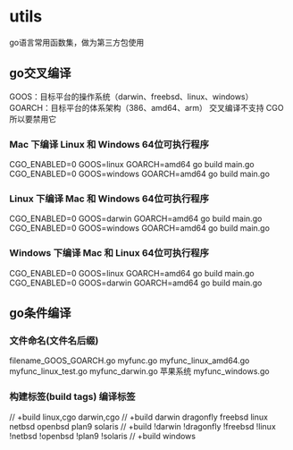 # utils
go语言常用函数集，做为第三方包使用

## go交叉编译
GOOS：目标平台的操作系统（darwin、freebsd、linux、windows）
GOARCH：目标平台的体系架构（386、amd64、arm）
交叉编译不支持 CGO 所以要禁用它
### Mac 下编译 Linux 和 Windows 64位可执行程序
CGO_ENABLED=0 GOOS=linux GOARCH=amd64 go build main.go
CGO_ENABLED=0 GOOS=windows GOARCH=amd64 go build main.go
### Linux 下编译 Mac 和 Windows 64位可执行程序
CGO_ENABLED=0 GOOS=darwin GOARCH=amd64 go build main.go
CGO_ENABLED=0 GOOS=windows GOARCH=amd64 go build main.go
### Windows 下编译 Mac 和 Linux 64位可执行程序
CGO_ENABLED=0 GOOS=linux GOARCH=amd64 go build main.go
CGO_ENABLED=0 GOOS=darwin GOARCH=amd64 go build main.go

## go条件编译
### 文件命名(文件名后缀)
filename_GOOS_GOARCH.go
myfunc.go
myfunc_linux_amd64.go
myfunc_linux_test.go
myfunc_darwin.go            苹果系统
myfunc_windows.go
### 构建标签(build tags) 编译标签
// +build linux,cgo darwin,cgo
// +build darwin dragonfly freebsd linux netbsd openbsd plan9 solaris
// +build !darwin !dragonfly !freebsd !linux !netbsd !openbsd !plan9 !solaris
// +build windows
